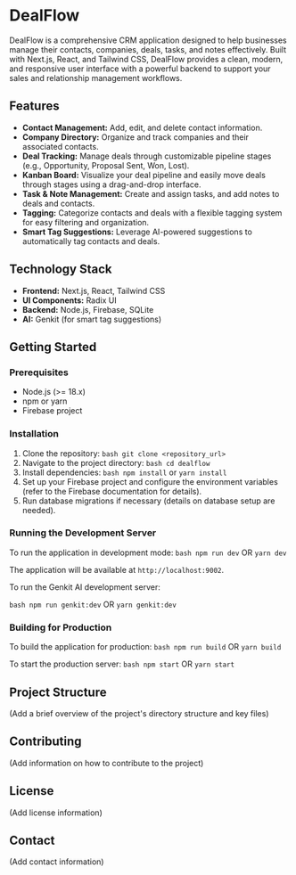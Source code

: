 # DealFlow

DealFlow is a comprehensive CRM application designed to help businesses manage their contacts, companies, deals, tasks, and notes effectively. Built with Next.js, React, and Tailwind CSS, DealFlow provides a clean, modern, and responsive user interface with a powerful backend to support your sales and relationship management workflows.

## Features

*   **Contact Management:** Add, edit, and delete contact information.
*   **Company Directory:** Organize and track companies and their associated contacts.
*   **Deal Tracking:** Manage deals through customizable pipeline stages (e.g., Opportunity, Proposal Sent, Won, Lost).
*   **Kanban Board:** Visualize your deal pipeline and easily move deals through stages using a drag-and-drop interface.
*   **Task & Note Management:** Create and assign tasks, and add notes to deals and contacts.
*   **Tagging:** Categorize contacts and deals with a flexible tagging system for easy filtering and organization.
*   **Smart Tag Suggestions:** Leverage AI-powered suggestions to automatically tag contacts and deals.

## Technology Stack

*   **Frontend:** Next.js, React, Tailwind CSS
*   **UI Components:** Radix UI
*   **Backend:** Node.js, Firebase, SQLite
*   **AI:** Genkit (for smart tag suggestions)

## Getting Started

### Prerequisites

*   Node.js (>= 18.x)
*   npm or yarn
*   Firebase project

### Installation

1.  Clone the repository:
    `bash git clone <repository_url>`
2.  Navigate to the project directory:
    `bash cd dealflow`
3.  Install dependencies:
    `bash npm install` or `yarn install`
4.  Set up your Firebase project and configure the environment variables (refer to the Firebase documentation for details).
5.  Run database migrations if necessary (details on database setup are needed).

### Running the Development Server

To run the application in development mode:
`bash npm run dev`
OR
`yarn dev`

The application will be available at `http://localhost:9002`.

To run the Genkit AI development server:

`bash npm run genkit:dev`
OR
`yarn genkit:dev`

### Building for Production

To build the application for production:
`bash npm run build`
OR
`yarn build`

To start the production server:
`bash npm start`
OR
`yarn start`

## Project Structure

(Add a brief overview of the project's directory structure and key files)

## Contributing

(Add information on how to contribute to the project)

## License

(Add license information)

## Contact

(Add contact information)
